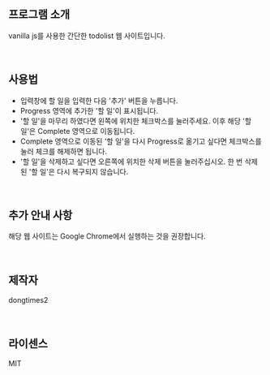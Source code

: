 ## 프로그램 소개
vanilla js를 사용한 간단한 todolist 웹 사이트입니다.

&nbsp;

## 사용법
* 입력창에 할 일을 입력한 다음 '추가' 버튼을 누릅니다.
* Progress 영역에 추가한 '할 일'이 표시됩니다.
* '할 일'을 마무리 하였다면 왼쪽에 위치한 체크박스를 눌러주세요. 이후 해당 '할 일'은 Complete 영역으로 이동됩니다.
* Complete 영역으로 이동된 '할 일'을 다시 Progress로 옮기고 싶다면 체크박스를 눌러 체크를 해제하면 됩니다.
* '할 일'을 삭제하고 싶다면 오른쪽에 위치한 삭제 버튼을 눌러주십시오. 한 번 삭제된 '할 일'은 다시 복구되지 않습니다.

&nbsp;

## 추가 안내 사항
해당 웹 사이트는 Google Chrome에서 실행하는 것을 권장합니다.

&nbsp;

## 제작자
dongtimes2

&nbsp;

## 라이센스
MIT

